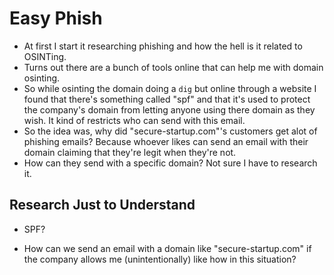 # Easy Phish

* At first I start it researching phishing and how the hell is it related to OSINTing. 
* Turns out there are a bunch of tools online that can help me with domain osinting.
* So while osinting the domain doing a `dig` but online through a website I found that there's something called "spf" and that it's used to protect the company's domain from letting anyone using there domain as they wish. It kind of restricts who can send with this email.  
* So the idea was, why did "secure-startup.com"'s customers get alot of phishing emails? Because whoever likes can send an email with their domain claiming that they're legit when they're not.
* How can they send with a specific domain? Not sure I have to research it.



## Research Just to Understand
* SPF?

* How can we send an email with a domain like "secure-startup.com" if the company allows me (unintentionally) like how in this situation?
